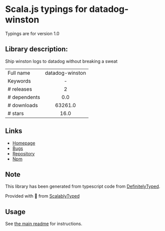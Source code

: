 
# Scala.js typings for datadog-winston

Typings are for version 1.0

## Library description:
Ship winston logs to datadog without breaking a sweat

|                    |                 |
| ------------------ | :-------------: |
| Full name          | datadog-winston |
| Keywords           | - |
| # releases         | 2 |
| # dependents       | 0.0 |
| # downloads        | 63261.0 |
| # stars            | 16.0 |

## Links
- [Homepage](https://github.com/itsfadnis/datadog-winston#readme)
- [Bugs](https://github.com/itsfadnis/datadog-winston/issues)
- [Repository](https://github.com/itsfadnis/datadog-winston)
- [Npm](https://www.npmjs.com/package/datadog-winston)
    


## Note
This library has been generated from typescript code from [DefinitelyTyped](https://definitelytyped.org).

Provided with :purple_heart: from [ScalablyTyped](https://github.com/oyvindberg/ScalablyTyped)

## Usage
See [the main readme](../../readme.md) for instructions.


